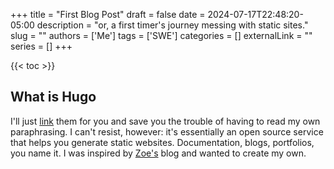+++
title = "First Blog Post" 
draft = false
date = 2024-07-17T22:48:20-05:00
description = "or, a first timer's journey messing with static sites."
slug = ""
authors = ['Me']
tags = ['SWE']
categories = []
externalLink = ""
series = []
+++

{{< toc >}}
## What is Hugo

I'll just [link](https://gohugo.io/) them for you and save you the trouble of having to read my own paraphrasing. I can't resist, however: it's essentially an open source service that helps you generate static websites. Documentation, blogs, portfolios, you name it. I was inspired by [Zoe's](https://zoriya.dev/) blog and wanted to create my own.